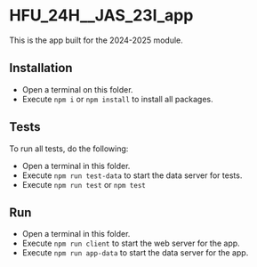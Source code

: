 # HFU_24H__JAS_23I_app

This is the app built for the 2024-2025 module.

## Installation

- Open a terminal on this folder.
- Execute `npm i` or `npm install` to install all packages.

## Tests

To run all tests, do the following:

- Open a terminal in this folder.
- Execute `npm run test-data` to start the data server for tests.
- Execute `npm run test` or `npm test`

## Run

- Open a terminal in this folder.
- Execute `npm run client` to start the web server for the app.
- Execute `npm run app-data` to start the data server for the app.
